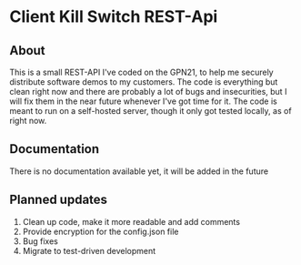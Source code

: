 # Client Kill Switch REST-Api

## About
This is a small REST-API I've coded on the GPN21, to help me securely distribute software demos to my customers.
The code is everything but clean right now and there are probably a lot of bugs and insecurities, but I will fix them in the near future whenever I've got time for it.
The code is meant to run on a self-hosted server, though it only got tested locally, as of right now.

## Documentation
There is no documentation available yet, it will be added in the future

## Planned updates
1. Clean up code, make it more readable and add comments
2. Provide encryption for the config.json file
3. Bug fixes
4. Migrate to test-driven development

